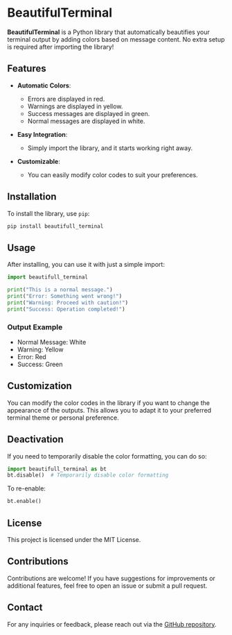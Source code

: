 # BeautifulTerminal

**BeautifulTerminal** is a Python library that automatically beautifies your terminal output by adding colors based on message content. No extra setup is required after importing the library!

## Features

- **Automatic Colors**: 
  - Errors are displayed in red.
  - Warnings are displayed in yellow.
  - Success messages are displayed in green.
  - Normal messages are displayed in white.
  
- **Easy Integration**: 
  - Simply import the library, and it starts working right away.
  
- **Customizable**: 
  - You can easily modify color codes to suit your preferences.

## Installation

To install the library, use `pip`:

```bash
pip install beautifull_terminal
```

## Usage

After installing, you can use it with just a simple import:

```python
import beautifull_terminal

print("This is a normal message.")
print("Error: Something went wrong!")
print("Warning: Proceed with caution!")
print("Success: Operation completed!")
```

### Output Example

- Normal Message: White
- Warning: Yellow
- Error: Red
- Success: Green

## Customization

You can modify the color codes in the library if you want to change the appearance of the outputs. This allows you to adapt it to your preferred terminal theme or personal preference.

## Deactivation

If you need to temporarily disable the color formatting, you can do so:

```python
import beautifull_terminal as bt
bt.disable()  # Temporarily disable color formatting
```

To re-enable:

```python
bt.enable()
```

## License

This project is licensed under the MIT License.

## Contributions

Contributions are welcome! If you have suggestions for improvements or additional features, feel free to open an issue or submit a pull request.

## Contact

For any inquiries or feedback, please reach out via the [GitHub repository](https://github.com/StarGames2025/beautifull_terminal).